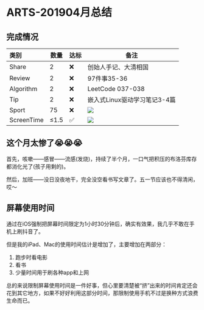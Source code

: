 # ARTS-201904月总结

## 完成情况

|   类别     |  数量 | 达标|                          备注                         |
|:----------|-------|----|------------------------------------------------------|
| Share     |   2   | ❌ |创始人手记、大清相国                                     |
| Review    |   2   | ❌ |97件事35-36                                            |
| Algorithm |   2   | ❌ |LeetCode 037-038                                      |
| Tip       |   2   | ❌ |嵌入式Linux驱动学习笔记3-4篇                             |
| Sport     |  75   | ❌ |![](https://i.loli.net/2019/05/01/5cc8e91021029.jpeg) |
| ScreenTime| ≤1.5  | ✅ |![](https://i.loli.net/2019/05/01/5cc8e90f5abad.jpeg) |

## 这个月太惨了😭😭😭

首先，咳嗽——感冒——流感(发烧)，持续了半个月，一口气把积压的布洛芬库存都消化光了(孩子用剩的)。

然后，加班——没日没夜地干，完全没空看书写文章了。五一节应该也不得清闲，哎～

## 屏幕使用时间

通过在iOS强制把屏幕时间限定为1小时30分钟后，确实有效果，我几乎不敢在手机上刷抖音了。

但是我的iPad、Mac的使用时间估计是增加了，主要增加在两部分：
1. 跑步时看电影
2. 看书
3. 少量时间用于刷各种app和上网

总的来说限制屏幕使用时间是一件好事，但心里要清楚被“挤”出来的时间肯定还会花到其它地方，如果不好好利用这部分时间，那限制使用手机不过是换种方式浪费生命而已。